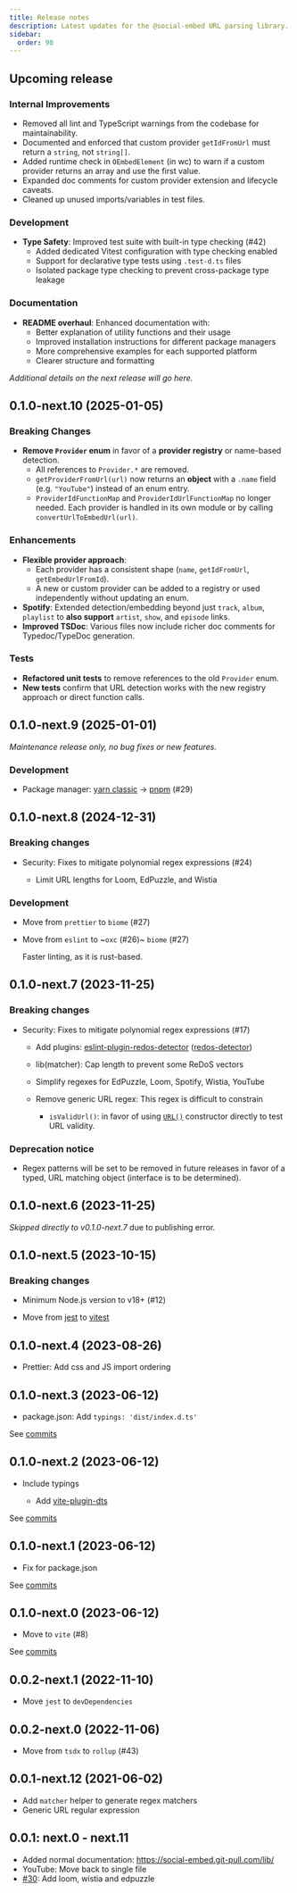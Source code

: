```yaml
---
title: Release notes
description: Latest updates for the @social-embed URL parsing library.
sidebar:
  order: 90
---
```


## Upcoming release

<!-- _Enter the most recent changes here_ -->

### Internal Improvements
- Removed all lint and TypeScript warnings from the codebase for maintainability.
- Documented and enforced that custom provider `getIdFromUrl` must return a `string`, not `string[]`.
- Added runtime check in `OEmbedElement` (in wc) to warn if a custom provider returns an array and use the first value.
- Expanded doc comments for custom provider extension and lifecycle caveats.
- Cleaned up unused imports/variables in test files.

### Development

- **Type Safety**: Improved test suite with built-in type checking (#42)
  - Added dedicated Vitest configuration with type checking enabled
  - Support for declarative type tests using `.test-d.ts` files
  - Isolated package type checking to prevent cross-package type leakage

### Documentation

- **README overhaul**: Enhanced documentation with:
  - Better explanation of utility functions and their usage
  - Improved installation instructions for different package managers
  - More comprehensive examples for each supported platform
  - Clearer structure and formatting

_Additional details on the next release will go here._

## 0.1.0-next.10 (2025-01-05)

### Breaking Changes

- **Remove `Provider` enum** in favor of a **provider registry** or name-based detection.
  - All references to `Provider.*` are removed.
  - `getProviderFromUrl(url)` now returns an **object** with a `.name` field (e.g. `"YouTube"`) instead of an enum entry.
  - `ProviderIdFunctionMap` and `ProviderIdUrlFunctionMap` no longer needed. Each provider is handled in its own module or by calling `convertUrlToEmbedUrl(url)`.

### Enhancements

- **Flexible provider approach**:
  - Each provider has a consistent shape (`name`, `getIdFromUrl`, `getEmbedUrlFromId`).
  - A new or custom provider can be added to a registry or used independently without updating an enum.
- **Spotify**: Extended detection/embedding beyond just `track`, `album`, `playlist` to **also support** `artist`, `show`, and `episode` links.
- **Improved TSDoc**: Various files now include richer doc comments for Typedoc/TypeDoc generation.

### Tests

- **Refactored unit tests** to remove references to the old `Provider` enum.
- **New tests** confirm that URL detection works with the new registry approach or direct function calls.

## 0.1.0-next.9 (2025-01-01)

_Maintenance release only, no bug fixes or new features._

### Development

- Package manager: [yarn classic] -> [pnpm] (#29)

[yarn classic]: https://classic.yarnpkg.com/
[pnpm]: https://pnpm.io/

## 0.1.0-next.8 (2024-12-31)

### Breaking changes

- Security: Fixes to mitigate polynomial regex expressions (#24)

  - Limit URL lengths for Loom, EdPuzzle, and Wistia

### Development

- Move from `prettier` to `biome` (#27)
- Move from `eslint` to ~`oxc` (#26)~ `biome` (#27)

  Faster linting, as it is rust-based.

## 0.1.0-next.7 (2023-11-25)

### Breaking changes

- Security: Fixes to mitigate polynomial regex expressions (#17)

  - Add plugins: [eslint-plugin-redos-detector] ([redos-detector])

    [eslint-plugin-redos-detector]: https://github.com/tjenkinson/eslint-plugin-redos-detector
    [redos-detector]: https://github.com/tjenkinson/redos-detector

  - lib(matcher): Cap length to prevent some ReDoS vectors
  - Simplify regexes for EdPuzzle, Loom, Spotify, Wistia, YouTube
  - Remove generic URL regex: This regex is difficult to constrain

    - `isValidUrl()`: in favor of using [`URL()`] constructor directly to
      test URL validity.

      [`URL()`]: https://developer.mozilla.org/en-US/docs/Web/API/URL/URL

### Deprecation notice

- Regex patterns will be set to be removed in future releases in favor of
  a typed, URL matching object (interface is to be determined).

## 0.1.0-next.6 (2023-11-25)

_Skipped directly to v0.1.0-next.7_ due to publishing error.

## 0.1.0-next.5 (2023-10-15)

### Breaking changes

- Minimum Node.js version to v18+ (#12)
- Move from [jest] to [vitest]

  [vitest]: https://vitest.dev/guide/
  [jest]: https://jestjs.io/docs/cli

## 0.1.0-next.4 (2023-08-26)

- Prettier: Add css and JS import ordering

## 0.1.0-next.3 (2023-06-12)

- package.json: Add `typings: 'dist/index.d.ts'`

See [commits](https://github.com/social-embed/social-embed/compare/@social-embed/lib@0.1.0-next.2...@social-embed/lib@0.1.0-next.3)

## 0.1.0-next.2 (2023-06-12)

- Include typings

  - Add [vite-plugin-dts](https://github.com/qmhc/vite-plugin-dts)

See [commits](https://github.com/social-embed/social-embed/compare/@social-embed/lib@0.1.0-next.1...@social-embed/lib@0.1.0-next.2)

## 0.1.0-next.1 (2023-06-12)

- Fix for package.json

See [commits](https://github.com/social-embed/social-embed/compare/@social-embed/lib@0.1.0-next.0...@social-embed/lib@0.1.0-next.1)

## 0.1.0-next.0 (2023-06-12)

- Move to `vite` (#8)

See [commits](https://github.com/social-embed/social-embed/compare/@social-embed/lib@0.0.2-next.1...@social-embed/lib@0.1.0-next.0)

## 0.0.2-next.1 (2022-11-10)

- Move `jest` to `devDependencies`

## 0.0.2-next.0 (2022-11-06)

- Move from `tsdx` to `rollup` (#43)

## 0.0.1-next.12 (2021-06-02)

- Add `matcher` helper to generate regex matchers
- Generic URL regular expression

## 0.0.1: next.0 - next.11

- Added normal documentation:
  https://social-embed.git-pull.com/lib/
- YouTube: Move back to single file
- [#30](https://github.com/social-embed/social-embed/pull/30): Add loom, wistia
  and edpuzzle
